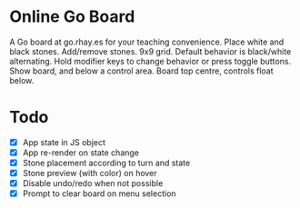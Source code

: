 # Online Go Board

A Go board at go.rhay.es for your teaching convenience. Place white and black stones. Add/remove stones. 9x9 grid. Default behavior is black/white alternating. Hold modifier keys to change behavior or press toggle buttons. Show board, and below a control area. Board top centre, controls float below.

# Todo

- [x] App state in JS object
- [x] App re-render on state change
- [x] Stone placement according to turn and state
- [x] Stone preview (with color) on hover
- [x] Disable undo/redo when not possible
- [x] Prompt to clear board on menu selection
